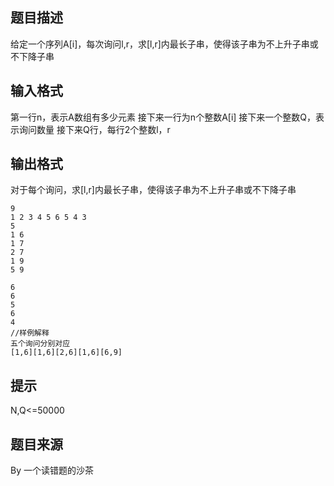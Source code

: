 


## 题目描述
给定一个序列A[i]，每次询问l,r，求[l,r]内最长子串，使得该子串为不上升子串或不下降子串
## 输入格式
第一行n，表示A数组有多少元素
接下来一行为n个整数A[i]
接下来一个整数Q，表示询问数量
接下来Q行，每行2个整数l，r
## 输出格式
对于每个询问，求[l,r]内最长子串，使得该子串为不上升子串或不下降子串

```input1
9
1 2 3 4 5 6 5 4 3
5
1 6
1 7
2 7
1 9
5 9

```

```output1
6
6
5
6
4
//样例解释
五个询问分别对应
[1,6][1,6][2,6][1,6][6,9]
```

## 提示
N,Q<=50000
## 题目来源
By 一个读错题的沙茶


